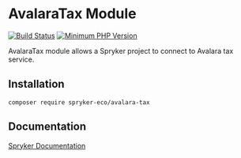 # AvalaraTax Module
[![Build Status](https://travis-ci.org/spryker-eco/avalara-tax.svg)](https://travis-ci.org/spryker-eco/avalara-tax)
[![Minimum PHP Version](https://img.shields.io/badge/php-%3E%3D%207.2-8892BF.svg)](https://php.net/)

AvalaraTax module allows a Spryker project to connect to Avalara tax service.

## Installation

```
composer require spryker-eco/avalara-tax
```

## Documentation

[Spryker Documentation](https://academy.spryker.com/developing_with_spryker/module_guide/modules.html)
